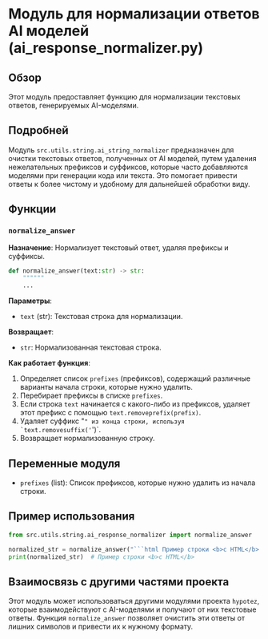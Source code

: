 # Модуль для нормализации ответов AI моделей (ai_response_normalizer.py)

## Обзор

Этот модуль предоставляет функцию для нормализации текстовых ответов, генерируемых AI-моделями.

## Подробней

Модуль `src.utils.string.ai_string_normalizer` предназначен для очистки текстовых ответов, полученных от AI моделей, путем удаления нежелательных префиксов и суффиксов, которые часто добавляются моделями при генерации кода или текста. Это помогает привести ответы к более чистому и удобному для дальнейшей обработки виду.

## Функции

### `normalize_answer`

**Назначение**: Нормализует текстовый ответ, удаляя префиксы и суффиксы.

```python
def normalize_answer(text:str) -> str:
    """"""
    ...
```

**Параметры**:

-   `text` (str): Текстовая строка для нормализации.

**Возвращает**:

-   `str`: Нормализованная текстовая строка.

**Как работает функция**:

1.  Определяет список `prefixes` (префиксов), содержащий различные варианты начала строки, которые нужно удалить.
2.  Перебирает префиксы в списке `prefixes`.
3.  Если строка `text` начинается с какого-либо из префиксов, удаляет этот префикс с помощью `text.removeprefix(prefix)`.
4.  Удаляет суффикс "````" из конца строки, используя `text.removesuffix('````')`.
5.  Возвращает нормализованную строку.

## Переменные модуля

-   `prefixes` (list): Список префиксов, которые нужно удалить из начала строки.

## Пример использования

```python
from src.utils.string.ai_response_normalizer import normalize_answer

normalized_str = normalize_answer("```html Пример строки <b>с HTML</b> ```")
print(normalized_str)  # Пример строки <b>с HTML</b>
```

## Взаимосвязь с другими частями проекта

Этот модуль может использоваться другими модулями проекта `hypotez`, которые взаимодействуют с AI-моделями и получают от них текстовые ответы. Функция `normalize_answer` позволяет очистить эти ответы от лишних символов и привести их к нужному формату.